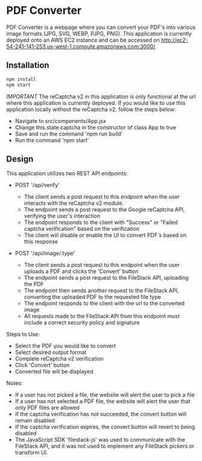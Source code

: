 # PDF Converter

PDF Converter is a webpage where you can convert your PDF's into various image formats (JPG, SVG, WEBP, PJPG, PNG).
This application is currently deployed onto an AWS EC2 instance and can be accessed on http://ec2-54-241-141-253.us-west-1.compute.amazonaws.com:3000/.

## Installation

```bash
npm install
npm start
```
*IMPORTANT* 
The reCaptcha v2 in this application is only functional at the url where this application is currently deployed. If you would like to use this application locally without the reCaptcha v2, follow the steps below:
  - Navigate to src/components/App.jsx
  - Change this.state.captcha in the constructor of class App to true
  - Save and run the command 'npm run build'
  - Run the command 'npm start'

## Design

This application utilizes two REST API endpoints:

  - POST '/api/verify'
    - The client sends a post request to this endpoint when the user interacts with the reCaptcha v2 module.
    - The endpoint sends a post request to the Google reCaptcha API, verifying the user's interaction
    - The endpoint responds to the client with "Success" or "Failed captcha verification" based on the verification
    - The client will disable or enable the UI to convert PDF's based on this response

  - POST '/api/image/:type'
    - The client sends a post request to this endpoint when the user uploads a PDF and clicks the 'Convert' button
    - The endpoint sends a post request to the FileStack API, uploading the PDF
    - The endpoint then sends another request to the FileStack API, converting the uploaded PDF to the requested file type
    - The endpoint responds to the client with the url to the converted image
    - All requests made to the FileStack API from this endpoint must include a correct security policy and signature

Steps to Use:
  - Select the PDF you would like to convert
  - Select desired output format
  - Complete reCaptcha v2 verification
  - Click 'Convert' button
  - Converted file will be displayed

Notes:
  - If a user has not picked a file, the website will alert the user to pick a file
  - If a user has not selected a PDF file, the website will alert the user that only PDF files are allowed
  - If the captcha verification has not succeeded, the convert button will remain disabled
  - If the captcha verification expires, the convert button will revert to being disabled
  - The JavaScript SDK 'filestack-js' was used to communicate with the FileStack API, and it was not used to implement any FileStack pickers or transform UI.
